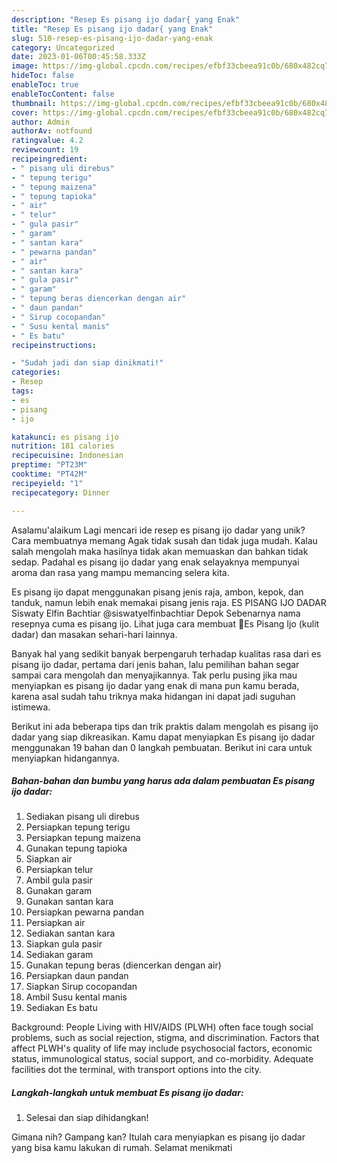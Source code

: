 ```yaml
---
description: "Resep Es pisang ijo dadar{ yang Enak"
title: "Resep Es pisang ijo dadar{ yang Enak"
slug: 510-resep-es-pisang-ijo-dadar-yang-enak
category: Uncategorized
date: 2023-01-06T00:45:58.333Z
image: https://img-global.cpcdn.com/recipes/efbf33cbeea91c0b/680x482cq70/es-pisang-ijo-dadar-foto-resep-utama.jpg
hideToc: false
enableToc: true
enableTocContent: false
thumbnail: https://img-global.cpcdn.com/recipes/efbf33cbeea91c0b/680x482cq70/es-pisang-ijo-dadar-foto-resep-utama.jpg
cover: https://img-global.cpcdn.com/recipes/efbf33cbeea91c0b/680x482cq70/es-pisang-ijo-dadar-foto-resep-utama.jpg
author: Admin
authorAv: notfound
ratingvalue: 4.2
reviewcount: 19
recipeingredient:
- " pisang uli direbus"
- " tepung terigu"
- " tepung maizena"
- " tepung tapioka"
- " air"
- " telur"
- " gula pasir"
- " garam"
- " santan kara"
- " pewarna pandan"
- " air"
- " santan kara"
- " gula pasir"
- " garam"
- " tepung beras diencerkan dengan air"
- " daun pandan"
- " Sirup cocopandan"
- " Susu kental manis"
- " Es batu"
recipeinstructions:

- "Sudah jadi dan siap dinikmati!"
categories:
- Resep
tags:
- es
- pisang
- ijo

katakunci: es pisang ijo 
nutrition: 181 calories
recipecuisine: Indonesian
preptime: "PT23M"
cooktime: "PT42M"
recipeyield: "1"
recipecategory: Dinner

---
```



Asalamu'alaikum Lagi mencari ide resep es pisang ijo dadar yang unik? Cara membuatnya memang Agak tidak susah dan tidak juga mudah. Kalau salah mengolah maka hasilnya tidak akan memuaskan dan bahkan tidak sedap. Padahal es pisang ijo dadar yang enak selayaknya mempunyai aroma dan rasa yang mampu memancing selera kita.


Es pisang ijo dapat menggunakan pisang jenis raja, ambon, kepok, dan tanduk, namun lebih enak memakai pisang jenis raja. ES PISANG IJO DADAR Siswaty Elfin Bachtiar @siswatyelfinbachtiar Depok Sebenarnya nama resepnya cuma es pisang ijo. Lihat juga cara membuat 🍧Es Pisang Ijo (kulit dadar) dan masakan sehari-hari lainnya.

Banyak hal yang sedikit banyak berpengaruh terhadap kualitas rasa dari es pisang ijo dadar, pertama dari jenis bahan, lalu pemilihan bahan segar sampai cara mengolah dan menyajikannya. Tak perlu pusing jika mau menyiapkan es pisang ijo dadar yang enak di mana pun kamu berada, karena asal sudah tahu triknya maka hidangan ini dapat jadi suguhan istimewa.


Berikut ini ada beberapa tips dan trik praktis dalam mengolah es pisang ijo dadar yang siap dikreasikan. Kamu dapat menyiapkan Es pisang ijo dadar menggunakan 19 bahan dan 0 langkah pembuatan. Berikut ini cara untuk menyiapkan hidangannya.

<!--inarticleads1-->

##### Bahan-bahan dan bumbu yang harus ada dalam pembuatan Es pisang ijo dadar:

1. Sediakan  pisang uli direbus
1. Persiapkan  tepung terigu
1. Persiapkan  tepung maizena
1. Gunakan  tepung tapioka
1. Siapkan  air
1. Persiapkan  telur
1. Ambil  gula pasir
1. Gunakan  garam
1. Gunakan  santan kara
1. Persiapkan  pewarna pandan
1. Persiapkan  air
1. Sediakan  santan kara
1. Siapkan  gula pasir
1. Sediakan  garam
1. Gunakan  tepung beras (diencerkan dengan air)
1. Persiapkan  daun pandan
1. Siapkan  Sirup cocopandan
1. Ambil  Susu kental manis
1. Sediakan  Es batu


Background: People Living with HIV/AIDS (PLWH) often face tough social problems, such as social rejection, stigma, and discrimination. Factors that affect PLWH&#39;s quality of life may include psychosocial factors, economic status, immunological status, social support, and co-morbidity. Adequate facilities dot the terminal, with transport options into the city. 

<!--inarticleads2-->

##### Langkah-langkah untuk membuat Es pisang ijo dadar:


1. Selesai dan siap dihidangkan!



Gimana nih? Gampang kan? Itulah cara menyiapkan es pisang ijo dadar yang bisa kamu lakukan di rumah. Selamat menikmati
